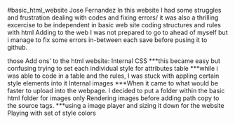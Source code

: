 #basic_html_website
Jose Fernandez
In this website I had  some struggles and frustration dealing with codes and fixing errors/
it was also a thrilling excercise to be independent in basic web site coding structures and rules with html
Adding to the web I was not prepared to go to ahead of myself but i manage to fix some errors in-between each save before pusing it to github.

those Add ons' to the html website:
Internal CSS
***this became easy but confusing trying to set each individual style for attributes
table
***while i was able to code in a table and the rules, I was stuck with appling certain style elements into it
Internal images
***When it came to what would be faster to upload into the webpage. I decided to put a folder within the basic html folder for images only
Rendering images before adding path copy to the source tags.
***using a image player and sizing it down for the website
Playing with set of style colors
